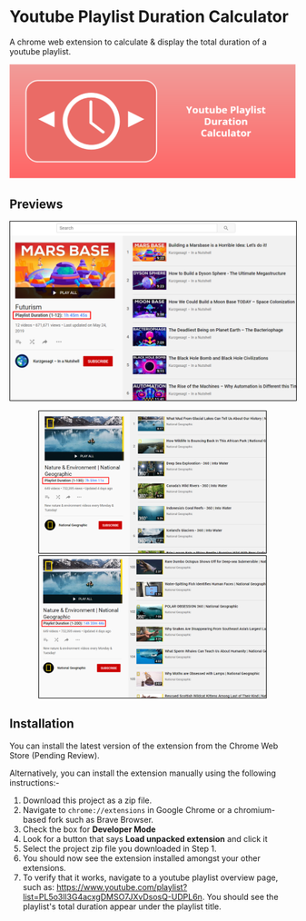 # Youtube Playlist Duration Calculator

A chrome web extension to calculate & display the total duration of a youtube playlist.

<img src="screenshots/banner.png">

## Previews

<p align="center">
  <img src="screenshots/default.png" width="800"
  style="border: 1px solid black;">
</p>

<p align="center">
  <img src="screenshots/example1.png" width="400"
  style="border: 1px solid black;">
  <img src="screenshots/example1_2.png" width="400"
  style="border: 1px solid black;">
</p>

## Installation

You can install the latest version of the extension from the Chrome Web Store (Pending Review).

Alternatively, you can install the extension manually using the following instructions:-

1. Download this project as a zip file.
2. Navigate to `chrome://extensions` in Google Chrome or a chromium-based fork such as Brave Browser.
3. Check the box for **Developer Mode**
4. Look for a button that says **Load unpacked extension** and click it
5. Select the project zip file you downloaded in Step 1.
6. You should now see the extension installed amongst your other extensions.
7. To verify that it works, navigate to a youtube playlist overview page, such as: https://www.youtube.com/playlist?list=PL5o3ll3G4acxgDMSO7JXvDsosQ-UDPL6n. You should see the playlist's total duration appear under the playlist title.